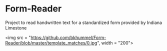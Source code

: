 # Form-Reader
Project to read handwritten text for a standardized form provided by Indiana Limestone




<img src = "https://github.com/bkhummel/Form-Reader/blob/master/template_matches/0.jpg", width = "200">
